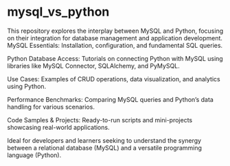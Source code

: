 # mysql_vs_python
This repository explores the interplay between MySQL and Python, focusing on their integration for database management and application development.
MySQL Essentials: Installation, configuration, and fundamental SQL queries.

Python Database Access: Tutorials on connecting Python with MySQL using libraries like MySQL Connector, SQLAlchemy, and PyMySQL.

Use Cases: Examples of CRUD operations, data visualization, and analytics using Python.

Performance Benchmarks: Comparing MySQL queries and Python’s data handling for various scenarios.

Code Samples & Projects: Ready-to-run scripts and mini-projects showcasing real-world applications.

Ideal for developers and learners seeking to understand the synergy between a relational database (MySQL) and a versatile programming language (Python).
